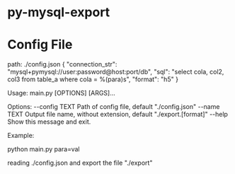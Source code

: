 # py-mysql-export

# Config File

path: ./config.json {
"connection_str": "mysql+pymysql://user:password@host:port/db",
"sql": "select cola, col2, col3 from table_a where cola = %(para)s",
"format": "h5"
}

Usage: main.py [OPTIONS] [ARGS]...

Options:
--config TEXT Path of config file, default "./config.json"
--name TEXT Output file name, without extension, default "./export.[format]"
--help Show this message and exit.

Example:

python main.py para=val

reading ./config.json and export the file "./export"